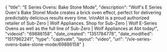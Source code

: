 {
    "title": "E Series Ovens: Bake Stone Mode",
    "description": "Wolf's E Series Oven's Bake Stonel Mode creates a brick oven effect, perfect for delivering predictably delicious results every time. \n\nAbt is a proud authorized retailer of Sub-Zero | Wolf Appliances. Shop for Sub-Zero | Wolf E-Series Ovens as well as the full line of Sub-Zero | Wolf Appliances at Abt today!",
    "videoid": "69886158",
    "date_created": "1351784778",
    "date_modified": "1517962241",
    "type": "captivate",
    "layout": "video",
    "url": "\/v\/e-series-ovens-bake-stone-mode\/69886158"
}